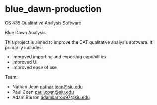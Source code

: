 # blue_dawn-production
CS 435 Qualitative Analysis Software

Blue Dawn Analysis

This project is aimed to improve the CAT qualitative analysis software.
It primarily includes:
  - Improved importing and exporting capabilities
  - Improved UI
  - Improved ease of use

Team:
  - Nathan Jean   nathan.jean@siu.edu
  - Paul Coen     paul.coen@siu.edu
  - Adam Barron   adambarron97@siu.edu
